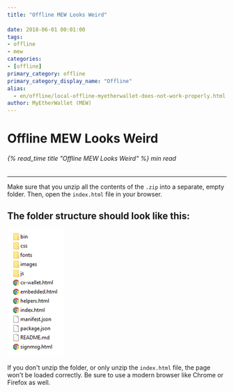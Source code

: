 ```yaml
---
title: "Offline MEW Looks Weird"

date: 2018-06-01 00:01:00
tags:
- offline
- mew
categories:
- [offline]
primary_category: offline
primary_category_display_name: "Offline"
alias:
  - en/offline/local-offline-myetherwallet-does-not-work-properly.html
author: MyEtherWallet (MEW)
---
```


# **Offline MEW Looks Weird**

###### {% read_time title "Offline MEW Looks Weird" %} min read

* * *

Make sure that you unzip all the contents of the `.zip` into a separate, empty folder. Then, open the `index.html` file in your browser. 

## **The folder structure should look like this:**

<img src="/images/posts/offline/Wb08Tm3.jpg" alt="Image of MEW offline folder and files" width="">

If you don't unzip the folder, or only unzip the `index.html` file, the page won't be loaded correctly. Be sure to use a modern browser like Chrome or Firefox as well.
